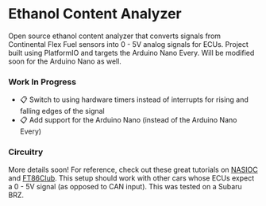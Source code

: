 # Ethanol Content Analyzer

Open source ethanol content analyzer that converts signals from Continental Flex Fuel sensors into 0 - 5V analog signals for ECUs. Project built using PlatformIO and targets the Arduino Nano Every. Will be modified soon for the Arduino Nano as well.

### Work In Progress

- 📋 Switch to using hardware timers instead of interrupts for rising and falling edges of the signal
- 📋 Add support for the Arduino Nano (instead of the Arduino Nano Every)

### Circuitry

More details soon! For reference, check out these great tutorials on [NASIOC](https://forums.nasioc.com/forums/showthread.php?t=2810122) and [FT86Club](https://www.ft86club.com/forums/showthread.php?t=94751). This setup should work with other cars whose ECUs expect a 0 - 5V signal (as opposed to CAN input). This was tested on a Subaru BRZ.